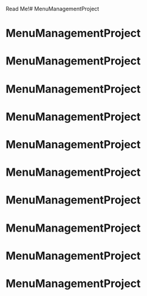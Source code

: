 Read Me!# MenuManagementProject
# MenuManagementProject
# MenuManagementProject
# MenuManagementProject
# MenuManagementProject
# MenuManagementProject
# MenuManagementProject
# MenuManagementProject
# MenuManagementProject
# MenuManagementProject
# MenuManagementProject
